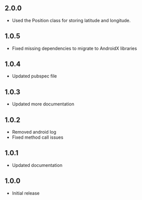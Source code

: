 ## 2.0.0

* Used the Position class for storing latitude and longitude.

## 1.0.5

* Fixed missing dependencies to migrate to AndroidX libraries

## 1.0.4

* Updated pubspec file

## 1.0.3

* Updated more documentation

## 1.0.2

* Removed android log
* Fixed method call issues

## 1.0.1

* Updated documentation


## 1.0.0

* Initial release
